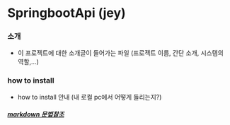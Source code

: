 # SpringbootApi (jey)

### 소개

* 이 프로젝트에 대한 소개글이 들어가는 파일 (프로젝트 이름, 간단 소개, 시스템의 역할,...)

### how to install

* how to install 안내 (내 로컬 pc에서 어떻게 들리는지?)

##### [markdown 문법참조](https://markdownlivepreview.com/)
